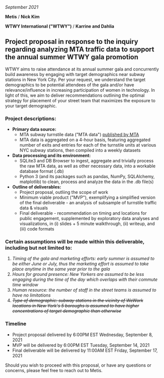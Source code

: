 *September 2021*

**Metis** / 
**Nick Kim**

**WTWY International ("WTWY")** / 
**Karrine and Dahlia**

## Project proposal in response to the inquiry regarding analyzing MTA traffic data to support the annual summer WTWY gala promotion 

WTWY aims to raise attendance at its annual summer gala and concurrently build awareness by engaging with target demographics near subway stations in New York City. Per your request, we understand the target demographics to be potential attendees of the gala and/or have relevance/influence in increasing participation of women in technology. In light of this, we aim to deliver recommendations outlining the optimal strategy for placement of your street team that maximizes the exposure to your target demographic. 

### Project descriptions:
* **Primary data source:** 
  - MTA subway turnstile data ("MTA data") [published by MTA](http://web.mta.info/developers/turnstile.html)
  - MTA data is aggregated on a 4-hour basis, featuring aggregated number of exits and entries for each of the turnstile units at various NYC subway stations, then compiled into a weekly datasets
* **Data processing and its environment:**
  - SQLite3 and DB Browser to ingest, aggregate and trivially process the raw MTA data, as well as other necessary data, into a workable database format (.db)
  - Python 3 (and its packages such as pandas, NumPy, SQLAlchemy, matplotlib) to clean, process and analyze the data in the .db file(s)
* **Outline of deliverables:**
  - Project proposal, outliing the scope of work
  - Minimum viable product ("MVP"), exemplifying a simplified version of the final deliverable - an analysis of subsample of turnstile traffic data & visuals
  - Final deliverable - recommendation on timing and locations for public engagement, supplemented by exploratory data analyses and visualizations, in (i) slides + 5 minute walkthrough, (ii) writeup, and (iii) code formats

### Certain **assumptions** will be made within this deliverable, including but not limited to: 
  1. *Timing of the gala and marketing efforts: early summer is assumed to be either June or July, thus the marketing effort is assumed to take place anytime in the same year prior to the gala*
  2. *Hours for ground presence: New Yorkers are assumed to be less engaging during the time of the day which overlaps with their commute time window*
  3. *Human resource: the number of staff in the street teams is assumed to have no limitations*
  4. ~~*Type of demographic: subway stations in the vicinity of WeWork locations in New York's 5 boroughs is assumed to have higher concentrations of target demographic than otherwise*~~

### Timeline
* Project proposal delivered by 6:00PM EST Wednesday, September 8, 2021
* MVP will be delivered by 6:00PM EST Tuesday, September 14, 2021
* Final deliverable will be delivered by 11:00AM EST Friday, September 17, 2021


Should you wish to proceed with this proposal, or have any questions or concerns, please feel free to reach out to Metis. 


